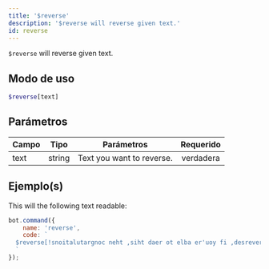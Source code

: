 ```yaml
---
title: '$reverse'
description: '$reverse will reverse given text.'
id: reverse
---
```


`$reverse` will reverse given text.

## Modo de uso

```php
$reverse[text]
```

## Parámetros

| Campo | Tipo   | Parámetros                | Requerido |
| ----- | ------ | ------------------------- |:---------:|
| text  | string | Text you want to reverse. | verdadera |

## Ejemplo(s)

This will the following text readable:

```javascript
bot.command({
    name: 'reverse',
    code: `
  $reverse[!snoitalutargnoc neht ,siht daer ot elba er'uoy fi ,desrever si txet sihT]
  `
});
```